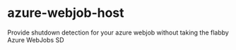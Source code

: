 # azure-webjob-host
Provide shutdown detection for your azure webjob without taking the flabby Azure WebJobs SD
